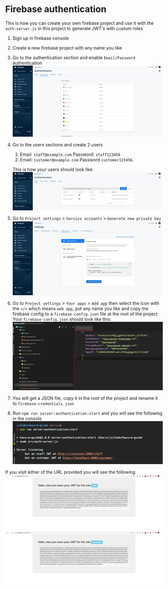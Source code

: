 # Firebase authentication
This is how you can create your own firebase project and use it with the `auth-server.js` in this project to generate JWT's with custom roles

1. Sign up in firebase console
2. Create a new firebase project with any name you like
3. Go to the authentication section and enable `Email/Password` authentication
   ![Enable firebase password authentication](images/firebase-enable-password-auth.png)
4. Go to the users sections and create 2 users
    1. Email: `staff@example.com` Password: `staff123456`
    2. Email: `customer@example.com` Password `customer123456`.
       
    This is how your users should look like:
   ![Firebase sample user list](images/firebase-users.png)
5. Go to  `Project settings` > `Service accounts` > `Generate new private key`
   ![Firebase generate private key](images/firebase-project-settings.png)
6. Go to `Project settings` > `Your apps` > `Add app` then select the icon with the `</>` which means `web app`, put any name you like and copy the firebase config to a `firebase-config.json` file at the root of the project
   Your `firebase-config.json` should look like this:
   ![img.png](images/firebase-frontend-config.png)

7. You will get a JSON file, copy it in the root of the project and rename it to `firebase-credentials.json`
8. Run `npm run server:authentication:start` and you will see the following in the console
![img.png](images/auth-server-start-output.png)

If you visit either of the URL provided you will see the following
![Local running server for staff role](images/local-jwt-staff.png)
![Local running server for customer role](images/local-jwt-customer.png)

